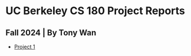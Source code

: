 # UC Berkeley CS 180 Project Reports
## Fall 2024 | By Tony Wan
- [Project 1](https://tonywan7.github.io/1/)

